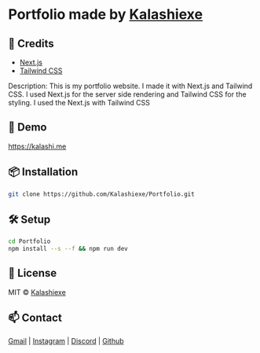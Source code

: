 # Portfolio made by [Kalashiexe](https://github.com/Kalashiexe)

## 📝 Credits

 - [Next.js](https://nextjs.org/)
 - [Tailwind CSS](https://tailwindcss.com/)

 Description: This is my portfolio website. I made it with Next.js and Tailwind CSS. I used Next.js for the server side rendering and Tailwind CSS for the styling. I used the Next.js with Tailwind CSS
## 🚀 Demo

https://kalashi.me

## 📦 Installation

```bash 
git clone https://github.com/Kalashiexe/Portfolio.git
```

## 🛠 Setup

```bash
cd Portfolio
npm install --s --f && npm run dev
```

## 📄 License

MIT © [Kalashiexe](./LICENSE)

## 📫 Contact

[Gmail](mailto:kalashispotify@gmail.com) | [Instagram](https://instagram.com/mustafacanyl) |  [Discord](https://discord.com/users/1059362574958874634) | [Github](https://github.com/Kalashiexe)


